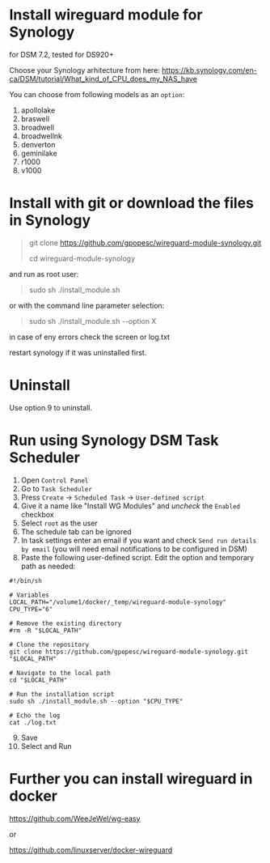 # Install wireguard module for Synology
for DSM 7.2, tested for DS920+

Choose your Synology arhitecture from here:
https://kb.synology.com/en-ca/DSM/tutorial/What_kind_of_CPU_does_my_NAS_have 

You can choose from following models as an `option`:
 1. apollolake
 2. braswell
 3. broadwell
 4. broadwellnk
 5. denverton
 6. geminilake
 7. r1000
 8. v1000


# Install with git  or download the files in Synology
>git clone https://github.com/gpopesc/wireguard-module-synology.git
>
>cd wireguard-module-synology

and run as root user:
>sudo sh ./install_module.sh

or with the command line parameter selection:
>sudo sh ./install_module.sh --option X

in case of eny errors check the screen or log.txt

restart synology if it was uninstalled first.

# Uninstall

Use option 9 to uninstall. 

# Run using Synology DSM Task Scheduler

1. Open `Control Panel`
2. Go to `Task Scheduler`
3. Press `Create` -> `Scheduled Task` -> `User-defined script`
4. Give it a name like "Install WG Modules" and *uncheck* the `Enabled` checkbox
5. Select `root` as the user
6. The schedule tab can be ignored
7. In task settings enter an email if you want and check `Send run details by email` (you will need email notifications to be configured in DSM)
8. Paste the following user-defined script. Edit the option and temporary path as needed:

```
#!/bin/sh

# Variables
LOCAL_PATH="/volume1/docker/_temp/wireguard-module-synology"
CPU_TYPE="6"

# Remove the existing directory
#rm -R "$LOCAL_PATH"

# Clone the repository
git clone https://github.com/gpopesc/wireguard-module-synology.git "$LOCAL_PATH"

# Navigate to the local path
cd "$LOCAL_PATH"

# Run the installation script
sudo sh ./install_module.sh --option "$CPU_TYPE"

# Echo the log
cat ./log.txt
```

9. Save
10. Select and Run


# Further you can install wireguard in docker

https://github.com/WeeJeWel/wg-easy 

or

https://github.com/linuxserver/docker-wireguard 
